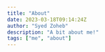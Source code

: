 ```yaml
---
title: "About"
date: 2023-03-18T09:14:24Z
author: "Syed Zoheb"
description: "A bit about me!"
tags: ["me", "about"]
---
```


